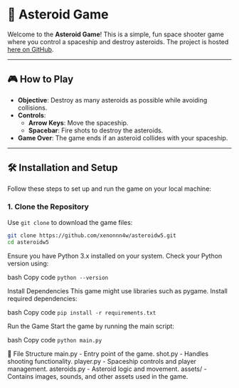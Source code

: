 # 🚀 Asteroid Game

Welcome to the **Asteroid Game**! This is a simple, fun space shooter game where you control a spaceship and destroy asteroids. The project is hosted [here on GitHub](https://github.com/xenonnn4w/asteroidw5).

---

## 🎮 How to Play

- **Objective**: Destroy as many asteroids as possible while avoiding collisions.
- **Controls**:
  - **Arrow Keys**: Move the spaceship.
  - **Spacebar**: Fire shots to destroy the asteroids.
- **Game Over**: The game ends if an asteroid collides with your spaceship.

---

## 🛠️ Installation and Setup

Follow these steps to set up and run the game on your local machine:

### **1. Clone the Repository**
Use `git clone` to download the game files:

```bash
git clone https://github.com/xenonnn4w/asteroidw5.git
cd asteroidw5
```
Ensure you have Python 3.x installed on your system. Check your Python version using:

bash
Copy code
```python --version```

Install Dependencies
This game might use libraries such as pygame. Install required dependencies:

bash
Copy code
```pip install -r requirements.txt```

Run the Game
Start the game by running the main script:

bash
Copy code
```python main.py```

📂 File Structure
main.py - Entry point of the game.
shot.py - Handles shooting functionality.
player.py - Spaceship controls and player management.
asteroids.py - Asteroid logic and movement.
assets/ - Contains images, sounds, and other assets used in the game.
